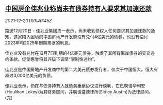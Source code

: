 <!--1639962062000-->
[中国房企佳兆业称尚未有债券持有人要求其加速还款](https://cn.reuters.com/article/kaisa-1220-mon-bonholders-idCNKBS2IZ01C)
------

<div><i>2021-12-20T00:40:45Z</i></div><p>路透12月20日 - 佳兆业集团周一表示，尚未收到债权人任何要求其加速还款的通知。这家陷入困境的中国房地产开发商没有兑付4亿美元的债券，也没有偿付2023年和2025年到期票据的利息。</p><p>佳兆业没有兑付在12月7日到期的4亿美元债券，触发了其所有离岸债券的交叉违约条款，促使惠誉将其评级下调至“限制性违约”。</p><p>佳兆业是中国房地产开发商中的第二大美元债券发行者，仅次于中国恒大。恒大有超过3,000亿美元的负债。</p><p>佳兆业表示，仍在与债券持有人就债务重组协议进行谈判，它已聘请华利安(Houlihan Lokey)为其财务顾问，并聘请盛德律所(Sidley Austin)为法律顾问。(完)</p>
